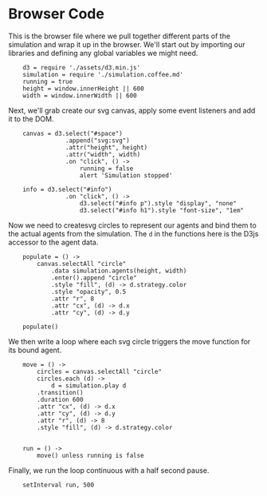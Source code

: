 # Browser Code

This is the browser file where we pull together different parts of the simulation and wrap it up in the browser.  We'll start out by importing our libraries and defining any global variables we might need.


		d3 = require './assets/d3.min.js'
		simulation = require './simulation.coffee.md'
		running = true
		height = window.innerHeight || 600
		width = window.innerWidth || 600


Next, we'll grab create our svg canvas, apply some event listeners and add it to the DOM.


		canvas = d3.select("#space")
					.append("svg:svg")
					.attr("height", height)
					.attr("width", width)
					.on "click", () ->
						running = false
						alert 'Simulation stopped'

		info = d3.select("#info")
					.on "click", () ->
						d3.select("#info p").style "display", "none"
						d3.select("#info h1").style "font-size", "1em"


Now we need to createsvg circles to represent our agents and bind them to the actual agents from the simulation.  The `d` in the functions here is the D3js accessor to the agent data.

	
		populate = () ->
			canvas.selectAll "circle"
				.data simulation.agents(height, width)
				.enter().append "circle"
				.style "fill", (d) -> d.strategy.color 
				.style "opacity", 0.5
				.attr "r", 8
				.attr "cx", (d) -> d.x
				.attr "cy", (d) -> d.y

		populate()


We then write a loop where each svg circle triggers the move function for its bound agent.  


		move = () ->
			circles = canvas.selectAll "circle"
			circles.each (d) ->
				d = simulation.play d
			.transition()
			.duration 600
			.attr "cx", (d) -> d.x
			.attr "cy", (d) -> d.y
			.attr "r", (d) -> 8
			.style "fill", (d) -> d.strategy.color
		

		run = () ->
			move() unless running is false


Finally, we run the loop continuous with a half second pause.


		setInterval run, 500
